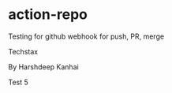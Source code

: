 # action-repo
Testing for github webhook for push, PR, merge

Techstax

By Harshdeep Kanhai


Test 5